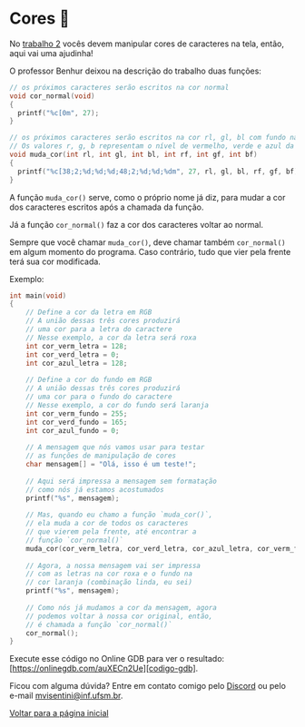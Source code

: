 # Cores :art:

No [trabalho 2][t2] vocês devem manipular cores de caracteres na tela, então, aqui vai uma ajudinha!

O professor Benhur deixou na descrição do trabalho duas funções:

```c
// os próximos caracteres serão escritos na cor normal
void cor_normal(void)
{
  printf("%c[0m", 27);
}

// os próximos caracteres serão escritos na cor rl, gl, bl com fundo na cor rf, gf, bf
// Os valores r, g, b representam o nível de vermelho, verde e azul da cor desejada, e devem estar entre 0 e 255
void muda_cor(int rl, int gl, int bl, int rf, int gf, int bf)
{
  printf("%c[38;2;%d;%d;%d;48;2;%d;%d;%dm", 27, rl, gl, bl, rf, gf, bf);
}
```

A função `muda_cor()` serve, como o próprio nome já diz, para mudar a cor dos caracteres escritos após a chamada da função.

Já a função `cor_normal()` faz a cor dos caracteres voltar ao normal.

Sempre que você chamar `muda_cor()`, deve chamar também `cor_normal()` em algum momento do programa. Caso contrário, tudo
que vier pela frente terá sua cor modificada.

Exemplo:

```c
int main(void)
{
    // Define a cor da letra em RGB
    // A união dessas três cores produzirá
    // uma cor para a letra do caractere
    // Nesse exemplo, a cor da letra será roxa
    int cor_verm_letra = 128;
    int cor_verd_letra = 0;
    int cor_azul_letra = 128;
    
    // Define a cor do fundo em RGB
    // A união dessas três cores produzirá
    // uma cor para o fundo do caractere
    // Nesse exemplo, a cor do fundo será laranja
    int cor_verm_fundo = 255;
    int cor_verd_fundo = 165;
    int cor_azul_fundo = 0;
    
    // A mensagem que nós vamos usar para testar
    // as funções de manipulação de cores
    char mensagem[] = "Olá, isso é um teste!";
    
    // Aqui será impressa a mensagem sem formatação
    // como nós já estamos acostumados
    printf("%s", mensagem);
    
    // Mas, quando eu chamo a função `muda_cor()`,
    // ela muda a cor de todos os caracteres
    // que vierem pela frente, até encontrar a
    // função `cor_normal()`
    muda_cor(cor_verm_letra, cor_verd_letra, cor_azul_letra, cor_verm_fundo, cor_verd_fundo, cor_azul_fundo);
    
    // Agora, a nossa mensagem vai ser impressa
    // com as letras na cor roxa e o fundo na
    // cor laranja (combinação linda, eu sei)
    printf("%s", mensagem);
    
    // Como nós já mudamos a cor da mensagem, agora
    // podemos voltar à nossa cor original, então,
    // é chamada a função `cor_normal()`
    cor_normal();
}
```

Execute esse código no Online GDB para ver o resultado: [https://onlinegdb.com/auXECn2Ue][codigo-gdb].

Ficou com alguma dúvida? Entre em contato comigo pelo [Discord][discord-monitoria] ou pelo e-mail [mvisentini@inf.ufsm.br][email-monitor].

[Voltar para a página inicial][pagina-inicial]

<!-- Links -->

[t2]:                https://github.com/BenhurUFSM/l121a/blob/main/Assuntos/11.md#trabalho-2 "Trabalho 2"
[codigo-gdb]:        https://onlinegdb.com/auXECn2Ue                                         "Código no Online GDB"
[discord-monitoria]: https://discord.gg/kSBnGsRvnB                                           "Servidor da monitoria da disciplina no Discord"
[email-monitor]:     mailto:mvisentini@inf.ufsm.br                                           "E-mail do monitor"
[pagina-inicial]:    ../README.md                                                            "Voltar para a página inicial"
